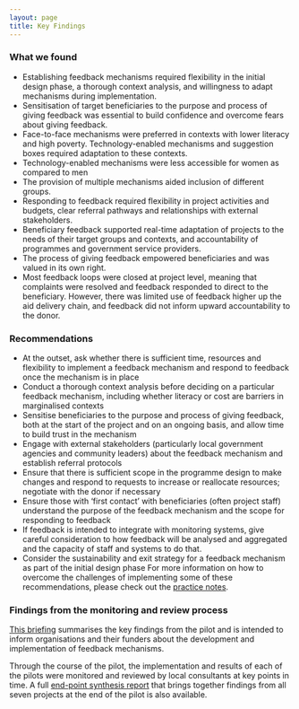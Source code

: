 ```yaml
---
layout: page
title: Key Findings
---
```


### What we found
* Establishing feedback mechanisms required flexibility in the initial design phase, a thorough context analysis, and willingness to adapt mechanisms during implementation.
* Sensitisation of target beneficiaries to the purpose and process of giving feedback was essential to build confidence and overcome fears about giving feedback.
* Face-to-face mechanisms were preferred in contexts with lower literacy and high poverty. Technology-enabled mechanisms and suggestion boxes required adaptation to these contexts.
* Technology-enabled mechanisms were less accessible for women as compared to men
* The provision of multiple mechanisms aided inclusion of different groups.
* Responding to feedback required flexibility in project activities and budgets, clear referral pathways and relationships with external stakeholders.
* Beneficiary feedback supported real-time adaptation of projects to the needs of their target groups and contexts, and accountability of programmes and government service providers.
* The process of giving feedback empowered beneficiaries and was valued in its own right.
* Most feedback loops were closed at project level, meaning that complaints were resolved and feedback responded to direct to the beneficiary. However, there was limited use of feedback higher up the aid delivery chain, and feedback did not inform upward accountability to the donor.

### Recommendations
* At the outset, ask whether there is sufficient time, resources and flexibility to implement a feedback mechanism and respond to feedback once the mechanism is in place
* Conduct a thorough context analysis before deciding on a particular feedback mechanism, including whether literacy or cost are barriers in marginalised contexts
* Sensitise beneficiaries to the purpose and process of giving feedback, both at the start of the project and on an ongoing basis, and allow time to build trust in the mechanism
* Engage with external stakeholders (particularly local government agencies and community leaders) about the feedback mechanism and establish referral protocols
* Ensure that there is sufficient scope in the programme design to make changes and respond to requests to increase or reallocate resources; negotiate with the donor if necessary
* Ensure those with ‘first contact’ with beneficiaries (often project staff) understand the purpose of the feedback mechanism and the scope for responding to feedback
* If feedback is intended to integrate with monitoring systems, give careful consideration to how feedback will be analysed and aggregated and the capacity of staff and systems to do that.
* Consider the sustainability and exit strategy for a feedback mechanism as part of the initial design phase
For more information on how to overcome the challenges of implementing some of these recommendations, please check out the [practice notes](http://cdn.worldvision.org.uk/files/1114/6857/4326/PRACTICE_NOTES_July2016.pdf).

### Findings from the monitoring and review process

[This briefing](https://dl.dropboxusercontent.com/u/1933034/BFM%20key%20findings%20summary.pdf) summarises the key findings from the pilot and is intended to inform organisations and their funders about the development and implementation of feedback mechanisms.

Through the course of the pilot, the implementation and results of each of the pilots were monitored and reviewed by local consultants at key points in time. A full [end-point synthesis report](https://dl.dropboxusercontent.com/u/1933034/BFM%20End-point%20Synthesis%20-%20full%20report.pdf) that brings together findings from all seven projects at the end of the pilot is also available.
